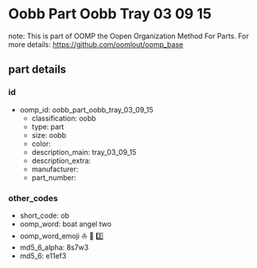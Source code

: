 # Oobb Part Oobb Tray 03 09 15  

note: This is part of OOMP the Oopen Organization Method For Parts. For more details: https://github.com/oomlout/oomp_base

##  part details





### id
* oomp_id: oobb_part_oobb_tray_03_09_15
  * classification: oobb
  * type: part
  * size: oobb
  * color: 
  * description_main: tray_03_09_15
  * description_extra: 
  * manufacturer: 
  * part_number: 

### other_codes
* short_code: ob
* oomp_word: boat angel two
* oomp_word_emoji :boat: :angel: :two:
* md5_6_alpha: 8s7w3
* md5_6: e11ef3